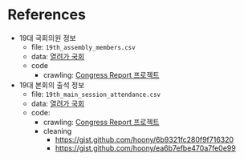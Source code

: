 References
==========

* 19대 국회의원 정보
    * file: `19th_assembly_members.csv`
    * data: [열려가 국회](http://watch.peoplepower21.org/)
    * code
        * crawling: [Congress Report 프로젝트](http://github.com/codeforseoul/congress-report)
* 19대 본회의 출석 정보
    * file: `19th_main_session_attendance.csv`
    * data: [열려가 국회](http://watch.peoplepower21.org/)
    * code:
        * crawling: [Congress Report 프로젝트](http://github.com/codeforseoul/congress-report)
        * cleaning
            * https://gist.github.com/hoony/6b9321fc280f9f716320
            * https://gist.github.com/hoony/ea6b7efbe470a7fe0e99
